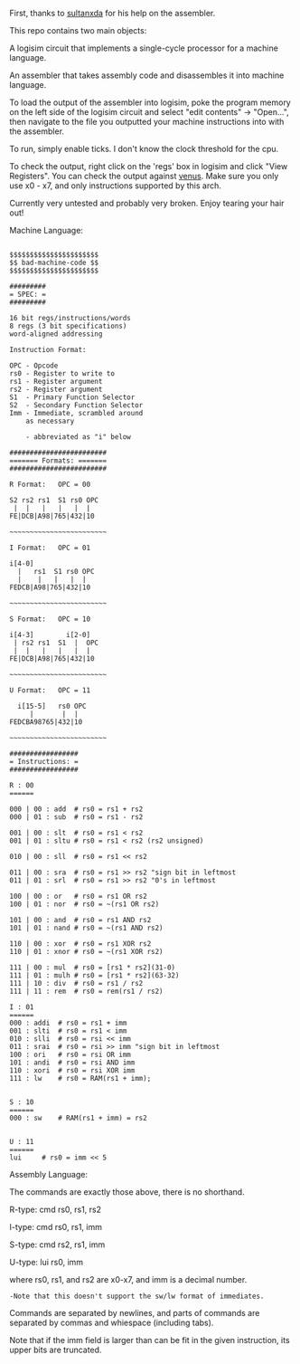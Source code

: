First, thanks to [sultanxda](https://github.com/sultanxda) for his help on the assembler.

This repo contains two main objects:

A logisim circuit that implements a single-cycle processor for a machine language.

An assembler that takes assembly code and disassembles it into machine language.

To load the output of the assembler into logisim, poke the program memory on the left
	side of the logisim circuit and select "edit contents" -> "Open...", then
	navigate to the file you outputted your machine instructions into with the assembler.

To run, simply enable ticks. I don't know the clock threshold for the cpu.

To check the output, right click on the 'regs' box in logisim and click "View Registers".
	You can check the output against [venus](https://kvakil.github.io/venus/). Make
	sure you only use x0 - x7, and only instructions supported by this arch.

Currently very untested and probably very broken. Enjoy tearing your hair out!

Machine Language:
```text

$$$$$$$$$$$$$$$$$$$$$$
$$ bad-machine-code $$
$$$$$$$$$$$$$$$$$$$$$$

#########
= SPEC: =
#########

16 bit regs/instructions/words
8 regs (3 bit specifications)
word-aligned addressing

Instruction Format:

OPC - Opcode
rs0 - Register to write to
rs1 - Register argument
rs2 - Register argument
S1  - Primary Function Selector
S2  - Secondary Function Selector
Imm - Immediate, scrambled around
	as necessary

	- abbreviated as "i" below

########################
======= Formats: =======
########################

R Format:	OPC = 00

S2 rs2 rs1  S1 rs0 OPC
 |  |   |   |   |  |
FE|DCB|A98|765|432|10

~~~~~~~~~~~~~~~~~~~~~~~~

I Format:	OPC = 01

i[4-0]
  |   rs1  S1 rs0 OPC
  |    |   |   |  |
FEDCB|A98|765|432|10

~~~~~~~~~~~~~~~~~~~~~~~~

S Format:	OPC = 10

i[4-3]        i[2-0]
 | rs2 rs1  S1  |  OPC
 |  |   |   |   |  |
FE|DCB|A98|765|432|10

~~~~~~~~~~~~~~~~~~~~~~~~

U Format:	OPC = 11

  i[15-5]   rs0 OPC
     |       |  |
FEDCBA98765|432|10

~~~~~~~~~~~~~~~~~~~~~~~~

#################
= Instructions: =
#################

R : 00
======

000 | 00 : add	# rs0 = rs1 + rs2
000 | 01 : sub	# rs0 = rs1 - rs2

001 | 00 : slt	# rs0 = rs1 < rs2
001 | 01 : sltu # rs0 = rs1 < rs2 (rs2 unsigned)

010 | 00 : sll	# rs0 = rs1 << rs2

011 | 00 : sra	# rs0 = rs1 >> rs2 "sign bit in leftmost
011 | 01 : srl	# rs0 = rs1 >> rs2 "0's in leftmost

100 | 00 : or	# rs0 = rs1 OR rs2
100 | 01 : nor	# rs0 = ~(rs1 OR rs2)

101 | 00 : and	# rs0 = rs1 AND rs2
101 | 01 : nand	# rs0 = ~(rs1 AND rs2)

110 | 00 : xor	# rs0 = rs1 XOR rs2
110 | 01 : xnor	# rs0 = ~(rs1 XOR rs2)

111 | 00 : mul  # rs0 = [rs1 * rs2](31-0) 
111 | 01 : mulh # rs0 = [rs1 * rs2](63-32)
111 | 10 : div	# rs0 = rs1 / rs2
111 | 11 : rem	# rs0 = rem(rs1 / rs2)

I : 01
======
000 : addi	# rs0 = rs1 + imm
001 : slti	# rs0 = rs1 < imm
010 : slli	# rs0 = rsi << imm
011 : srai	# rs0 = rsi >> imm "sign bit in leftmost
100 : ori 	# rs0 = rsi OR imm
101 : andi	# rs0 = rsi AND imm
110 : xori	# rs0 = rsi XOR imm
111 : lw	# rs0 = RAM(rs1 + imm);


S : 10
======
000 : sw	# RAM(rs1 + imm) = rs2


U : 11
======
lui		# rs0 = imm << 5

```

Assembly Language:

The commands are exactly those above, there is no shorthand.

R-type:		cmd rs0, rs1, rs2

I-type:		cmd rs0, rs1, imm

S-type: 	cmd rs2, rs1, imm

U-type:		lui rs0, imm

where rs0, rs1, and rs2 are x0-x7, and imm is a decimal number.

	-Note that this doesn't support the sw/lw format of immediates.

Commands are separated by newlines, and parts of commands
	are separated by commas and whiespace (including tabs).

Note that if the imm field is larger than can be fit in the given instruction,
	its upper bits are truncated.

